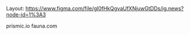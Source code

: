Layout:
https://www.figma.com/file/gl0fHkQgvaUfXNjuwGtDDs/ig.news?node-id=1%3A3


prismic.io
fauna.com